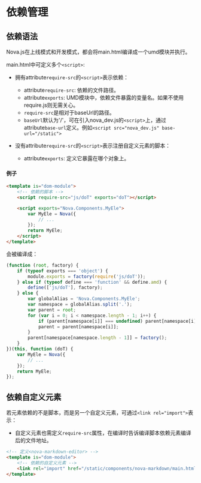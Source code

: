 # 依赖管理

## 依赖语法


 Nova.js在上线模式和开发模式，都会将main.html编译成一个umd模块并执行。

main.html中可定义多个`<script>`:
* 拥有attribute`require-src`的`<script>`表示依赖：
    * attribute`require-src`: 依赖的文件路径。
    * attribute`exports`: UMD模块中，依赖文件暴露的变量名。如果不使用require.js则无需关心。
    * `require-src`是相对于baseUrl的路径。
    * `baseUrl`默认为'/'，可在引入nova_dev.js的`<script>`上，通过attribute`base-url`定义。例如`<script src="nova_dev.js" base-url="/static">`

* 没有attribute`require-src`的`<script>`表示注册自定义元素的脚本：
    * attribute`exports`: 定义它暴露在哪个对象上。

#### 例子

```html
<template is="dom-module">
    <!-- 依赖的脚本 -->
    <script require-src="js/doT" exports="doT"></script>

    <script exports="Nova.Components.MyEle">
        var MyEle = Nova({
            // ...
        });
        return MyEle;
    </script>
</template>
```
会被编译成：
```js
(function (root, factory) {
    if (typeof exports === 'object') {
        module.exports = factory(require('js/doT'));
    } else if (typeof define === 'function' && define.amd) {
        define(['js/doT'], factory);
    } else {
        var globalAlias = 'Nova.Components.MyEle';
        var namespace = globalAlias.split('.');
        var parent = root;
        for (var i = 0; i < namespace.length - 1; i++) {
            if (parent[namespace[i]] === undefined) parent[namespace[i]] = {};
            parent = parent[namespace[i]];
        }
        parent[namespace[namespace.length - 1]] = factory();
    }
})(this, function (doT) {
    var MyEle = Nova({
        // ...
    });
    return MyEle;
});
```



## 依赖自定义元素

若元素依赖的不是脚本，而是另一个自定义元素，可通过`<link rel="import">`表示：
* 自定义元素也需定义`require-src`属性，在编译时告诉编译脚本依赖元素编译后的文件地址。


```html
<!-- 定义<nova-markdown-editor> -->
<template is="dom-module">
    <!-- 依赖的自定义元素 -->
    <link rel="import" href="/static/components/nova-markdown/main.html" require-src="components/nova-markdown/main">
</template>
```

